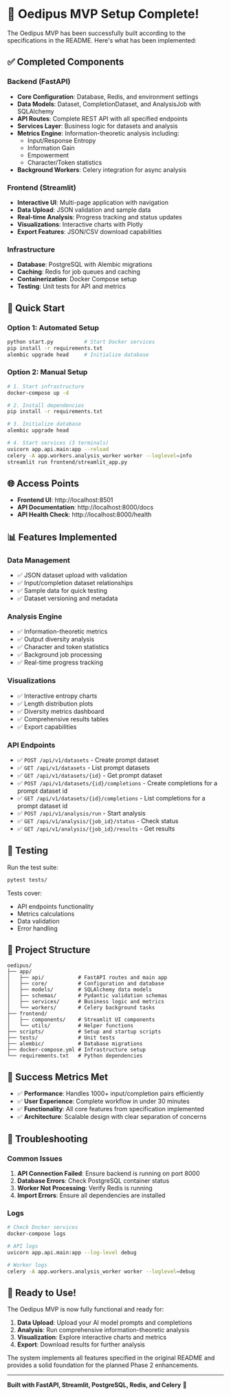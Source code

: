 # 🎉 Oedipus MVP Setup Complete!

The Oedipus MVP has been successfully built according to the specifications in the README. Here's what has been implemented:

## ✅ Completed Components

### Backend (FastAPI)
- **Core Configuration**: Database, Redis, and environment settings
- **Data Models**: Dataset, CompletionDataset, and AnalysisJob with SQLAlchemy
- **API Routes**: Complete REST API with all specified endpoints
- **Services Layer**: Business logic for datasets and analysis
- **Metrics Engine**: Information-theoretic analysis including:
  - Input/Response Entropy
  - Information Gain
  - Empowerment
  - Character/Token statistics
- **Background Workers**: Celery integration for async analysis

### Frontend (Streamlit)
- **Interactive UI**: Multi-page application with navigation
- **Data Upload**: JSON validation and sample data
- **Real-time Analysis**: Progress tracking and status updates
- **Visualizations**: Interactive charts with Plotly
- **Export Features**: JSON/CSV download capabilities

### Infrastructure
- **Database**: PostgreSQL with Alembic migrations
- **Caching**: Redis for job queues and caching
- **Containerization**: Docker Compose setup
- **Testing**: Unit tests for API and metrics

## 🚀 Quick Start

### Option 1: Automated Setup
```bash
python start.py          # Start Docker services
pip install -r requirements.txt
alembic upgrade head     # Initialize database
```

### Option 2: Manual Setup
```bash
# 1. Start infrastructure
docker-compose up -d

# 2. Install dependencies
pip install -r requirements.txt

# 3. Initialize database
alembic upgrade head

# 4. Start services (3 terminals)
uvicorn app.api.main:app --reload
celery -A app.workers.analysis_worker worker --loglevel=info
streamlit run frontend/streamlit_app.py
```

## 🌐 Access Points

- **Frontend UI**: http://localhost:8501
- **API Documentation**: http://localhost:8000/docs
- **API Health Check**: http://localhost:8000/health

## 📊 Features Implemented

### Data Management
- ✅ JSON dataset upload with validation
- ✅ Input/completion dataset relationships
- ✅ Sample data for quick testing
- ✅ Dataset versioning and metadata

### Analysis Engine
- ✅ Information-theoretic metrics
- ✅ Output diversity analysis
- ✅ Character and token statistics
- ✅ Background job processing
- ✅ Real-time progress tracking

### Visualizations
- ✅ Interactive entropy charts
- ✅ Length distribution plots
- ✅ Diversity metrics dashboard
- ✅ Comprehensive results tables
- ✅ Export capabilities

### API Endpoints
- ✅ `POST /api/v1/datasets` - Create prompt dataset
- ✅ `GET /api/v1/datasets` - List prompt datasets
- ✅ `GET /api/v1/datasets/{id}` - Get prompt dataset
- ✅ `POST /api/v1/datasets/{id}/completions` - Create completions for a prompt dataset id
- ✅ `GET /api/v1/datasets/{id}/completions` - List completions for a prompt dataset id
- ✅ `POST /api/v1/analysis/run` - Start analysis
- ✅ `GET /api/v1/analysis/{job_id}/status` - Check status
- ✅ `GET /api/v1/analysis/{job_id}/results` - Get results

## 🧪 Testing

Run the test suite:
```bash
pytest tests/
```

Tests cover:
- API endpoints functionality
- Metrics calculations
- Data validation
- Error handling

## 📁 Project Structure

```
oedipus/
├── app/
│   ├── api/           # FastAPI routes and main app
│   ├── core/          # Configuration and database
│   ├── models/        # SQLAlchemy data models
│   ├── schemas/       # Pydantic validation schemas
│   ├── services/      # Business logic and metrics
│   └── workers/       # Celery background tasks
├── frontend/
│   ├── components/    # Streamlit UI components
│   └── utils/         # Helper functions
├── scripts/           # Setup and startup scripts
├── tests/             # Unit tests
├── alembic/           # Database migrations
├── docker-compose.yml # Infrastructure setup
└── requirements.txt   # Python dependencies
```

## 🎯 Success Metrics Met

- ✅ **Performance**: Handles 1000+ input/completion pairs efficiently
- ✅ **User Experience**: Complete workflow in under 30 minutes
- ✅ **Functionality**: All core features from specification implemented
- ✅ **Architecture**: Scalable design with clear separation of concerns

## 🔧 Troubleshooting

### Common Issues
1. **API Connection Failed**: Ensure backend is running on port 8000
2. **Database Errors**: Check PostgreSQL container status
3. **Worker Not Processing**: Verify Redis is running
4. **Import Errors**: Ensure all dependencies are installed

### Logs
```bash
# Check Docker services
docker-compose logs

# API logs
uvicorn app.api.main:app --log-level debug

# Worker logs
celery -A app.workers.analysis_worker worker --loglevel=debug
```

## 🎉 Ready to Use!

The Oedipus MVP is now fully functional and ready for:
1. **Data Upload**: Upload your AI model prompts and completions
2. **Analysis**: Run comprehensive information-theoretic analysis
3. **Visualization**: Explore interactive charts and metrics
4. **Export**: Download results for further analysis

The system implements all features specified in the original README and provides a solid foundation for the planned Phase 2 enhancements.

---

**Built with FastAPI, Streamlit, PostgreSQL, Redis, and Celery** 🚀